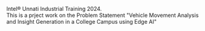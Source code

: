 Intel® Unnati Industrial Training 2024.
<br>
This is a prject work on the Problem Statement "Vehicle Movement Analysis and Insight Generation in a College Campus using Edge AI"
